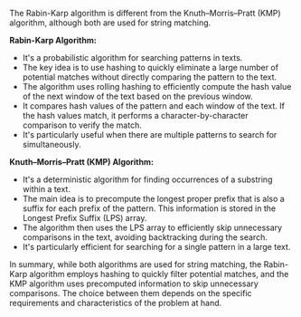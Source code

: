 <div class="markdown prose w-full break-words dark:prose-invert light"><p>The Rabin-Karp algorithm is different from the Knuth–Morris–Pratt (KMP) algorithm, although both are used for string matching.</p><p><strong>Rabin-Karp Algorithm:</strong></p><ul><li>It's a probabilistic algorithm for searching patterns in texts.</li><li>The key idea is to use hashing to quickly eliminate a large number of potential matches without directly comparing the pattern to the text.</li><li>The algorithm uses rolling hashing to efficiently compute the hash value of the next window of the text based on the previous window.</li><li>It compares hash values of the pattern and each window of the text. If the hash values match, it performs a character-by-character comparison to verify the match.</li><li>It's particularly useful when there are multiple patterns to search for simultaneously.</li></ul><p><strong>Knuth–Morris–Pratt (KMP) Algorithm:</strong></p><ul><li>It's a deterministic algorithm for finding occurrences of a substring within a text.</li><li>The main idea is to precompute the longest proper prefix that is also a suffix for each prefix of the pattern. This information is stored in the Longest Prefix Suffix (LPS) array.</li><li>The algorithm then uses the LPS array to efficiently skip unnecessary comparisons in the text, avoiding backtracking during the search.</li><li>It's particularly efficient for searching for a single pattern in a large text.</li></ul><p>In summary, while both algorithms are used for string matching, the Rabin-Karp algorithm employs hashing to quickly filter potential matches, and the KMP algorithm uses precomputed information to skip unnecessary comparisons. The choice between them depends on the specific requirements and characteristics of the problem at hand.</p></div>